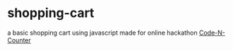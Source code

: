 # shopping-cart
a basic shopping cart using javascript
made for online hackathon <a href="https://www.hackerearth.com/cnc/">Code-N-Counter</a>

